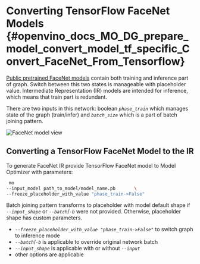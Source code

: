 # Converting TensorFlow FaceNet Models {#openvino_docs_MO_DG_prepare_model_convert_model_tf_specific_Convert_FaceNet_From_Tensorflow}

[Public pretrained FaceNet models](https://github.com/davidsandberg/facenet#pre-trained-models) contain both training
and inference part of graph. Switch between this two states is manageable with placeholder value.
Intermediate Representation (IR) models are intended for inference, which means that train part is redundant.

There are two inputs in this network: boolean *`phase_train`* which manages state of the graph (train/infer) and
*`batch_size`* which is a part of batch joining pattern.


![FaceNet model view](../../../img/FaceNet.png)

## Converting a TensorFlow FaceNet Model to the IR

To generate FaceNet IR provide TensorFlow FaceNet model to Model Optimizer with parameters:
```sh
 mo
--input_model path_to_model/model_name.pb       \
--freeze_placeholder_with_value "phase_train->False"
```

Batch joining pattern transforms to placeholder with model default shape if *`--input_shape`* or *`--batch`*/*`-b`* were not
provided. Otherwise, placeholder shape has custom parameters.

* *`--freeze_placeholder_with_value "phase_train->False"`* to switch graph to inference mode
* *`--batch`*/*`-b`* is applicable to override original network batch
* *`--input_shape`* is applicable with or without *`--input`*
* other options are applicable
